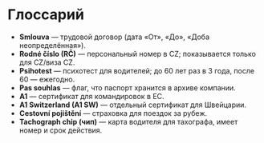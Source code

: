 # Глоссарий

- **Smlouva** — трудовой договор (дата «От», «До», «Доба неопределённая»).  
- **Rodné číslo (RČ)** — персональный номер в CZ; показывается только для CZ/виза CZ.  
- **Psihotest** — психотест для водителей; до 60 лет раз в 3 года, после 60 — ежегодно.  
- **Pas souhlas** — флаг, что паспорт хранится в архиве компании.  
- **A1** — сертификат для командировок в ЕС.  
- **A1 Switzerland (A1 SW)** — отдельный сертификат для Швейцарии.  
- **Cestovní pojištění** — страховка для поездок за рубеж.  
- **Tachograph chip (чип)** — карта водителя для тахографа, имеет номер и срок действия.
